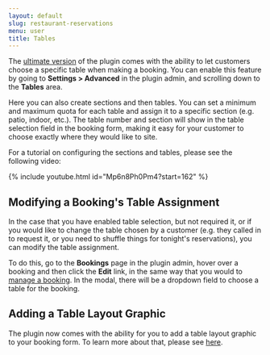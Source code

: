 ```yaml
---
layout: default
slug: restaurant-reservations
menu: user
title: Tables
---
```

The [ultimate version](../premium/ultimate-benefits) of the plugin comes with the ability to let customers choose a specific table when making a booking. You can enable this feature by going to **Settings > Advanced** in the plugin admin, and scrolling down to the **Tables** area. 

Here you can also create sections and then tables. You can set a minimum and maximum quota for each table and assign it to a specific section (e.g. patio, indoor, etc.). The table number and section will show in the table selection field in the booking form, making it easy for your customer to choose exactly where they would like to site.

For a tutorial on configuring the sections and tables, please see the following video:

{% include youtube.html id="Mp6n8Ph0Pm4?start=162" %}

## Modifying a Booking's Table Assignment

In the case that you have enabled table selection, but not required it, or if you would like to change the table chosen by a customer (e.g. they called in to request it, or you need to shuffle things for tonight's reservations), you can modify the table assignment.

To do this, go to the **Bookings** page in the plugin admin, hover over a booking and then click the **Edit** link, in the same way that you would to [manage a booking](../bookings/confirm-reject-bookings). In the modal, there will be a dropdown field to choose a table for the booking.

## Adding a Table Layout Graphic

The plugin now comes with the ability for you to add a table layout graphic to your booking form. To learn more about that, please see [here](graphic).